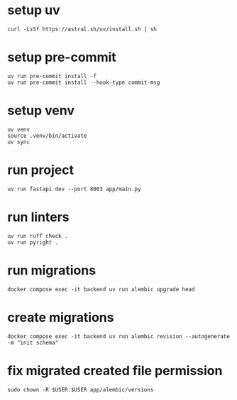 # setup uv

```shell
curl -LsSf https://astral.sh/uv/install.sh | sh
```


# setup pre-commit

```shell
uv run pre-commit install -f
uv run pre-commit install --hook-type commit-msg
```

# setup venv

```shell
uv venv
source .venv/bin/activate
uv sync
```

# run project

```shell
uv run fastapi dev --port 8003 app/main.py
```

# run linters

```shell
uv run ruff check .
uv run pyright .
```

# run migrations
```shell
docker compose exec -it backend uv run alembic upgrade head
```

# create migrations

```shell
docker compose exec -it backend uv run alembic revision --autogenerate -m "init schema"
```

# fix migrated created file permission

```shell
sudo chown -R $USER:$USER app/alembic/versions
```
